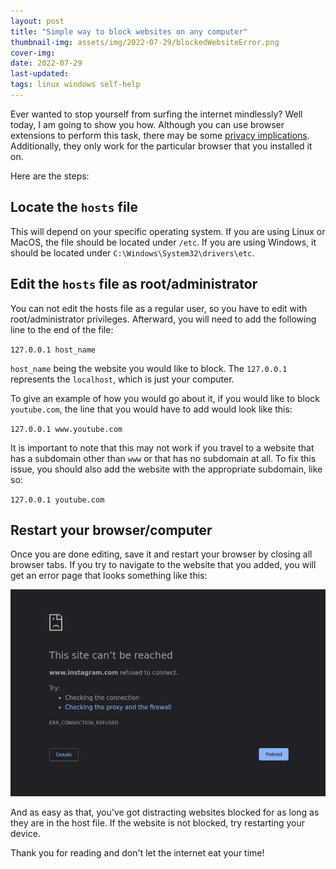 ```yaml
---
layout: post
title: "Simple way to block websites on any computer"
thumbnail-img: assets/img/2022-07-29/blockedWebsiteError.png
cover-img:
date: 2022-07-29
last-updated: 
tags: linux windows self-help
---
```


Ever wanted to stop yourself from surfing the internet mindlessly? Well today, I am going to show you how. Although you can use browser extensions to perform this task, there may be some [privacy implications](https://www.howtogeek.com/188346/why-browser-extensions-can-be-dangerous-and-how-to-protect-yourself/). Additionally, they only work for the particular browser that you installed it on.

Here are the steps:

## Locate the `hosts` file

This will depend on your specific operating system. If you are using Linux or MacOS, the file should be located under `/etc`. If you are using Windows, it should be located under `C:\Windows\System32\drivers\etc`.

## Edit the `hosts` file as root/administrator

You can not edit the hosts file as a regular user, so you have to edit with root/administrator privileges. Afterward, you will need to add the following line to the end of the file:

`127.0.0.1 host_name`

`host_name` being the website you would like to block. The `127.0.0.1` represents the `localhost`, which is just your computer.

To give an example of how you would go about it, if you would like to block `youtube.com`, the line that you would have to add would look like this:

`127.0.0.1 www.youtube.com`

It is important to note that this may not work if you travel to a website that has a subdomain other than `www` or that has no subdomain at all. To fix this issue, you should also add the website with the appropriate subdomain, like so:

`127.0.0.1 youtube.com`

## Restart your browser/computer

Once you are done editing, save it and restart your browser by closing all browser tabs. If you try to navigate to the website that you added, you will get an error page that looks something like this:

![blockedWebsiteError.png](../assets/img/2022-07-29/blockedWebsiteError.png)

And as easy as that, you've got distracting websites blocked for as long as they are in the host file. If the website is not blocked, try restarting your device.

Thank you for reading and don't let the internet eat your time!